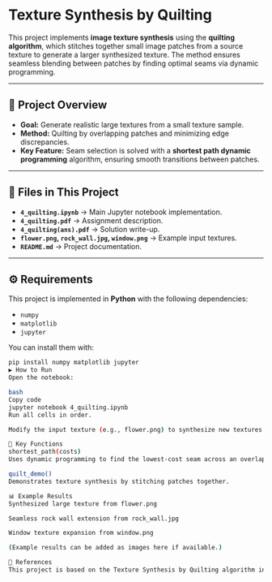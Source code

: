 # Texture Synthesis by Quilting

This project implements **image texture synthesis** using the **quilting algorithm**, which stitches together small image patches from a source texture to generate a larger synthesized texture. The method ensures seamless blending between patches by finding optimal seams via dynamic programming.

---

## 📌 Project Overview
- **Goal:** Generate realistic large textures from a small texture sample.
- **Method:** Quilting by overlapping patches and minimizing edge discrepancies.
- **Key Feature:** Seam selection is solved with a **shortest path dynamic programming** algorithm, ensuring smooth transitions between patches.

---

## 📂 Files in This Project
- **`4_quilting.ipynb`** → Main Jupyter notebook implementation.
- **`4_quilting.pdf`** → Assignment description.
- **`4_quilting(ans).pdf`** → Solution write-up.
- **`flower.png`, `rock_wall.jpg`, `window.png`** → Example input textures.
- **`README.md`** → Project documentation.

---

## ⚙️ Requirements
This project is implemented in **Python** with the following dependencies:
- `numpy`
- `matplotlib`
- `jupyter`

You can install them with:
```bash
pip install numpy matplotlib jupyter
▶️ How to Run
Open the notebook:

bash
Copy code
jupyter notebook 4_quilting.ipynb
Run all cells in order.

Modify the input texture (e.g., flower.png) to synthesize new textures.

🔑 Key Functions
shortest_path(costs)
Uses dynamic programming to find the lowest-cost seam across an overlap region.

quilt_demo()
Demonstrates texture synthesis by stitching patches together.

📊 Example Results
Synthesized large texture from flower.png

Seamless rock wall extension from rock_wall.jpg

Window texture expansion from window.png

(Example results can be added as images here if available.)

📖 References
This project is based on the Texture Synthesis by Quilting algorithm introduced by Efros & Freeman (2001).

